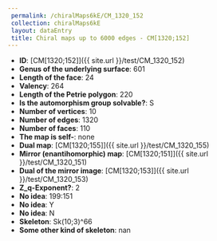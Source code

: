```yaml
--- 
 permalink: /chiralMaps6kE/CM_1320_152 
 collection: chiralMaps6kE
 layout: dataEntry
 title: Chiral maps up to 6000 edges - CM[1320;152]
---
```


- **ID**: [CM[1320;152]]({{ site.url }}/test/CM_1320_152)
- **Genus of the underlying surface**: 601
- **Length of the face**: 24
- **Valency**: 264
- **Length of the Petrie polygon**: 220
- **Is the automorphism group solvable?**: S
- **Number of vertices**: 10
- **Number of edges**: 1320
- **Number of faces**: 110
- **The map is self-**: none
- **Dual map**: [CM[1320;155]]({{ site.url }}/test/CM_1320_155)
- **Mirror (enantihomorphic) map**: [CM[1320;151]]({{ site.url }}/test/CM_1320_151)
- **Dual of the mirror image**: [CM[1320;153]]({{ site.url }}/test/CM_1320_153)
- **Z_q-Exponent?**: 2
- **No idea**:  199:151
- **No idea**: Y
- **No idea**: N
- **Skeleton**: Sk(10;3)^66
- **Some other kind of skeleton**: nan
